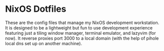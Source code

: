 # NixOS Dotfiles

These are the config files that manage my NixOS development workstation. It is designed to be a lightweight but fun to use development experience featuring just a tiling window manager, terminal emulator, and lazyvim (for now). It reverse proxies port 3000 to a local domain (with the help of pihole local dns set up on another machine).
